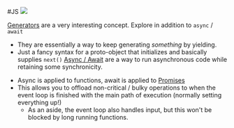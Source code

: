 #JS 
![](https://www.youtube.com/watch?v=SrNQS8J67zc)

[Generators](https://developer.mozilla.org/en-US/docs/Web/JavaScript/Reference/Global_Objects/Generator) are a very interesting concept. Explore in addition to `async` / `await`
- They are essentially a way to keep generating *something* by yielding.
- Just a fancy syntax for a proto-object that initializes and basically supplies `next()`
[Async / Await](https://developer.mozilla.org/en-US/docs/Web/JavaScript/Reference/Statements/async_function) are a way to run asynchronous code while retaining some synchronicity. 
* Async is applied to functions, await is applied to [Promises](https://developer.mozilla.org/en-US/docs/Web/JavaScript/Reference/Global_Objects/Promise)
* This allows you to offload non-critical / bulky operations to when the event loop is finished with the main path of execution (normally setting everything up!)
	* As an aside, the event loop also handles input, but this won't be blocked by long running functions.